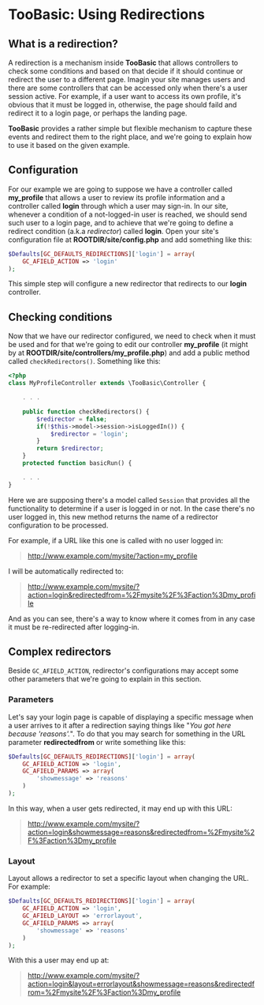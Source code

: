 # TooBasic: Using Redirections
## What is a redirection?
A redirection is a mechanism inside __TooBasic__ that allows controllers to check
some conditions and based on that decide if it should continue or redirect the
user to a different page.
Imagin your site manages users and there are some controllers that can be accessed
only when there's a user session active.
For example, if a user want to access its own profile, it's obvious that it must
be logged in, otherwise, the page should faild and redirect it to a login page, or
perhaps the landing page.

__TooBasic__ provides a rather simple but flexible mechanism to capture these
events and redirect them to the right place, and we're going to explain how to use
it based on the given example.

## Configuration
For our example we are going to suppose we have a controller called __my_profile__
that allows a user to review its profile information and a controller called
__login__ through which a user may sign-in.
In our site, whenever a condition of a not-logged-in user is reached, we should
send such user to a login page, and to achieve that we're going to define a
redirect condition (a.k.a _redirector_) called __login__.
Open your site's configuration file at __ROOTDIR/site/config.php__ and add
something like this:
```php
$Defaults[GC_DEFAULTS_REDIRECTIONS]['login'] = array(
	GC_AFIELD_ACTION => 'login'
);
```
This simple step will configure a new redirector that redirects to our __login__
controller.

## Checking conditions
Now that we have our redirector configured, we need to check when it must be used
and for that we're going to edit our controller __my_profile__ (it might by at
__ROOTDIR/site/controllers/my_profile.php__) and add a public method called
`checkRedirectors()`. Something like this:

```php
<?php
class MyProfileController extends \TooBasic\Controller {

	. . .

	public function checkRedirectors() {
		$redirector = false;
		if(!$this->model->session->isLoggedIn()) {
			$redirector = 'login';
		}
		return $redirector;
	}
	protected function basicRun() {

	. . .
}
```
Here we are supposing there's a model called `Session` that provides all the
functionality to determine if a user is logged in or not.
In the case there's no user logged in, this new method returns the name of a
redirector configuration to be processed.

For example, if a URL like this one is called with no user logged in:

>http://www.example.com/mysite/?action=my_profile

I will be automatically redirected to:

>http://www.example.com/mysite/?action=login&redirectedfrom=%2Fmysite%2F%3Faction%3Dmy_profile

And as you can see, there's a way to know where it comes from in any case it must
be re-redirected after logging-in.

## Complex redirectors
Beside `GC_AFIELD_ACTION`, redirector's configurations may accept some other
parameters that we're going to explain in this section.

### Parameters
Let's say your login page is capable of displaying a specific message when a user
arrives to it after a redirection saying things like "_You got here because
'reasons'._".
To do that you may search for something in the URL parameter __redirectedfrom__ or
write something like this:
```php
$Defaults[GC_DEFAULTS_REDIRECTIONS]['login'] = array(
	GC_AFIELD_ACTION => 'login',
	GC_AFIELD_PARAMS => array(
		'showmessage' => 'reasons'
	)
);
```
In this way, when a user gets redirected, it may end up with this URL:

>http://www.example.com/mysite/?action=login&showmessage=reasons&redirectedfrom=%2Fmysite%2F%3Faction%3Dmy_profile

### Layout
Layout allows a redirector to set a specific layout when changing the URL.
For example:
```php
$Defaults[GC_DEFAULTS_REDIRECTIONS]['login'] = array(
	GC_AFIELD_ACTION => 'login',
	GC_AFIELD_LAYOUT => 'errorlayout',
	GC_AFIELD_PARAMS => array(
		'showmessage' => 'reasons'
	)
);
```
With this a user may end up at:

>http://www.example.com/mysite/?action=login&layout=errorlayout&showmessage=reasons&redirectedfrom=%2Fmysite%2F%3Faction%3Dmy_profile
